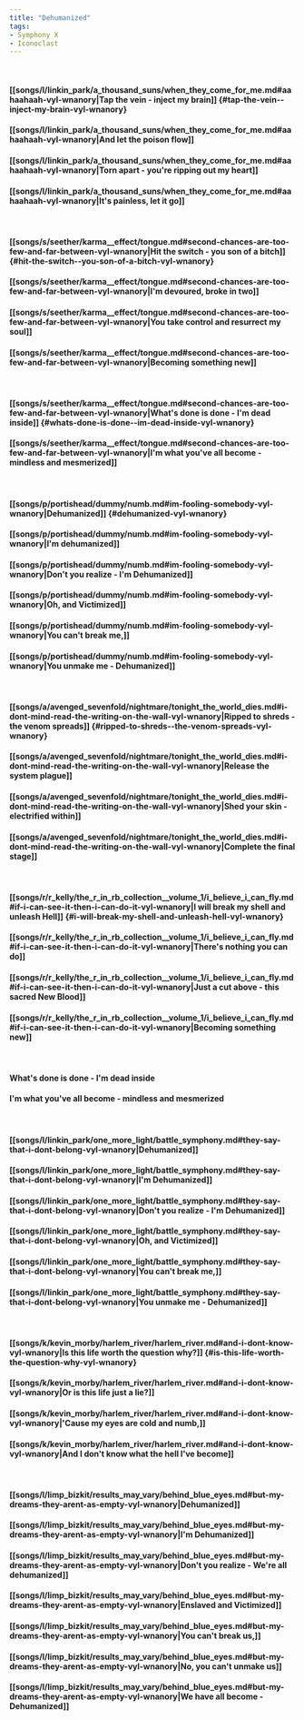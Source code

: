```yaml
---
title: "Dehumanized"
tags:
- Symphony X
- Iconoclast
---
```

&nbsp;
#### [[songs/l/linkin_park/a_thousand_suns/when_they_come_for_me.md#aahaahaah-vyl-wnanory|Tap the vein - inject my brain]] {#tap-the-vein--inject-my-brain-vyl-wnanory}
#### [[songs/l/linkin_park/a_thousand_suns/when_they_come_for_me.md#aahaahaah-vyl-wnanory|And let the poison flow]]
#### [[songs/l/linkin_park/a_thousand_suns/when_they_come_for_me.md#aahaahaah-vyl-wnanory|Torn apart - you're ripping out my heart]]
#### [[songs/l/linkin_park/a_thousand_suns/when_they_come_for_me.md#aahaahaah-vyl-wnanory|It's painless, let it go]]
&nbsp;
#### [[songs/s/seether/karma__effect/tongue.md#second-chances-are-too-few-and-far-between-vyl-wnanory|Hit the switch - you son of a bitch]] {#hit-the-switch--you-son-of-a-bitch-vyl-wnanory}
#### [[songs/s/seether/karma__effect/tongue.md#second-chances-are-too-few-and-far-between-vyl-wnanory|I'm devoured, broke in two]]
#### [[songs/s/seether/karma__effect/tongue.md#second-chances-are-too-few-and-far-between-vyl-wnanory|You take control and resurrect my soul]]
#### [[songs/s/seether/karma__effect/tongue.md#second-chances-are-too-few-and-far-between-vyl-wnanory|Becoming something new]]
&nbsp;
#### [[songs/s/seether/karma__effect/tongue.md#second-chances-are-too-few-and-far-between-vyl-wnanory|What's done is done - I'm dead inside]] {#whats-done-is-done--im-dead-inside-vyl-wnanory}
#### [[songs/s/seether/karma__effect/tongue.md#second-chances-are-too-few-and-far-between-vyl-wnanory|I'm what you've all become - mindless and mesmerized]]
&nbsp;
#### [[songs/p/portishead/dummy/numb.md#im-fooling-somebody-vyl-wnanory|Dehumanized]] {#dehumanized-vyl-wnanory}
#### [[songs/p/portishead/dummy/numb.md#im-fooling-somebody-vyl-wnanory|I'm dehumanized]]
#### [[songs/p/portishead/dummy/numb.md#im-fooling-somebody-vyl-wnanory|Don't you realize - I'm Dehumanized]]
#### [[songs/p/portishead/dummy/numb.md#im-fooling-somebody-vyl-wnanory|Oh, and Victimized]]
#### [[songs/p/portishead/dummy/numb.md#im-fooling-somebody-vyl-wnanory|You can't break me,]]
#### [[songs/p/portishead/dummy/numb.md#im-fooling-somebody-vyl-wnanory|You unmake me - Dehumanized]]
&nbsp;
#### [[songs/a/avenged_sevenfold/nightmare/tonight_the_world_dies.md#i-dont-mind-read-the-writing-on-the-wall-vyl-wnanory|Ripped to shreds - the venom spreads]] {#ripped-to-shreds--the-venom-spreads-vyl-wnanory}
#### [[songs/a/avenged_sevenfold/nightmare/tonight_the_world_dies.md#i-dont-mind-read-the-writing-on-the-wall-vyl-wnanory|Release the system plague]]
#### [[songs/a/avenged_sevenfold/nightmare/tonight_the_world_dies.md#i-dont-mind-read-the-writing-on-the-wall-vyl-wnanory|Shed your skin - electrified within]]
#### [[songs/a/avenged_sevenfold/nightmare/tonight_the_world_dies.md#i-dont-mind-read-the-writing-on-the-wall-vyl-wnanory|Complete the final stage]]
&nbsp;
#### [[songs/r/r_kelly/the_r_in_rb_collection__volume_1/i_believe_i_can_fly.md#if-i-can-see-it-then-i-can-do-it-vyl-wnanory|I will break my shell and unleash Hell]] {#i-will-break-my-shell-and-unleash-hell-vyl-wnanory}
#### [[songs/r/r_kelly/the_r_in_rb_collection__volume_1/i_believe_i_can_fly.md#if-i-can-see-it-then-i-can-do-it-vyl-wnanory|There's nothing you can do]]
#### [[songs/r/r_kelly/the_r_in_rb_collection__volume_1/i_believe_i_can_fly.md#if-i-can-see-it-then-i-can-do-it-vyl-wnanory|Just a cut above - this sacred New Blood]]
#### [[songs/r/r_kelly/the_r_in_rb_collection__volume_1/i_believe_i_can_fly.md#if-i-can-see-it-then-i-can-do-it-vyl-wnanory|Becoming something new]]
&nbsp;
#### What's done is done - I'm dead inside
#### I'm what you've all become - mindless and mesmerized
&nbsp;
#### [[songs/l/linkin_park/one_more_light/battle_symphony.md#they-say-that-i-dont-belong-vyl-wnanory|Dehumanized]]
#### [[songs/l/linkin_park/one_more_light/battle_symphony.md#they-say-that-i-dont-belong-vyl-wnanory|I'm Dehumanized]]
#### [[songs/l/linkin_park/one_more_light/battle_symphony.md#they-say-that-i-dont-belong-vyl-wnanory|Don't you realize - I'm Dehumanized]]
#### [[songs/l/linkin_park/one_more_light/battle_symphony.md#they-say-that-i-dont-belong-vyl-wnanory|Oh, and Victimized]]
#### [[songs/l/linkin_park/one_more_light/battle_symphony.md#they-say-that-i-dont-belong-vyl-wnanory|You can't break me,]]
#### [[songs/l/linkin_park/one_more_light/battle_symphony.md#they-say-that-i-dont-belong-vyl-wnanory|You unmake me - Dehumanized]]
&nbsp;
#### [[songs/k/kevin_morby/harlem_river/harlem_river.md#and-i-dont-know-vyl-wnanory|Is this life worth the question why?]] {#is-this-life-worth-the-question-why-vyl-wnanory}
#### [[songs/k/kevin_morby/harlem_river/harlem_river.md#and-i-dont-know-vyl-wnanory|Or is this life just a lie?]]
#### [[songs/k/kevin_morby/harlem_river/harlem_river.md#and-i-dont-know-vyl-wnanory|'Cause my eyes are cold and numb,]]
#### [[songs/k/kevin_morby/harlem_river/harlem_river.md#and-i-dont-know-vyl-wnanory|And I don't know what the hell I've become]]
&nbsp;
#### [[songs/l/limp_bizkit/results_may_vary/behind_blue_eyes.md#but-my-dreams-they-arent-as-empty-vyl-wnanory|Dehumanized]]
#### [[songs/l/limp_bizkit/results_may_vary/behind_blue_eyes.md#but-my-dreams-they-arent-as-empty-vyl-wnanory|I'm Dehumanized]]
#### [[songs/l/limp_bizkit/results_may_vary/behind_blue_eyes.md#but-my-dreams-they-arent-as-empty-vyl-wnanory|Don't you realize - We're all dehumanized]]
#### [[songs/l/limp_bizkit/results_may_vary/behind_blue_eyes.md#but-my-dreams-they-arent-as-empty-vyl-wnanory|Enslaved and Victimized]]
#### [[songs/l/limp_bizkit/results_may_vary/behind_blue_eyes.md#but-my-dreams-they-arent-as-empty-vyl-wnanory|You can't break us,]]
#### [[songs/l/limp_bizkit/results_may_vary/behind_blue_eyes.md#but-my-dreams-they-arent-as-empty-vyl-wnanory|No, you can't unmake us]]
#### [[songs/l/limp_bizkit/results_may_vary/behind_blue_eyes.md#but-my-dreams-they-arent-as-empty-vyl-wnanory|We have all become - Dehumanized]]

